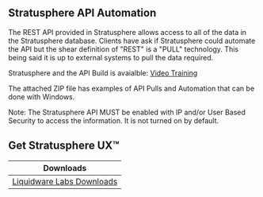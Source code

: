 Stratusphere API Automation<br>
--------------
   The REST API provided in Stratusphere allows access to all of the data in the Stratusphere database. Clients have ask if Stratusphere could automate the API but the shear definition of "REST" is a "PULL" technology. This being said it is up to external systems to pull the data required.<br>
   
   Stratusphere and the API Build is avaialble: [Video Training]<br>
   
   The attached ZIP file has examples of API Pulls and Automation that can be done with Windows.<br>

   

Note: The Stratusphere API MUST be enabled with IP and/or User Based Security to access the information. It is not turned on by default.
   

[getting started]: https://liquidwarelabs.zendesk.com/hc/en-us/articles/210641983-Stratusphere-UX-Documentation
[Video Training]: http://training.liquidwarelabs.com/products/stratusphere

Get Stratusphere UX™
--------------


| Downloads              |
| ---------------------- |
| [Liquidware Labs Downloads][Downloads]   |


[Downloads]: http://www.liquidwarelabs.com/download
[logo]: https://avatars3.githubusercontent.com/u/24906944?v=3&s=200



